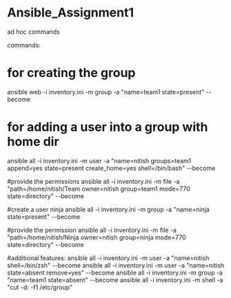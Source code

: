 # Ansible_Assignment1
ad hoc commands

commands:

# for creating the group
ansible web -i inventory.ini -m group -a "name=team1 state=present" --become

# for adding a user into a group with home dir 
ansible all -i inventory.ini -m user -a "name=nitish groups=team1 append=yes state=present create_home=yes shell=/bin/bash" --become

#provide the permissions
ansible all -i inventory.ini -m file -a "path=/home/nitish/Team owner=nitish group=team1 mode=770 state=directory" --become

#create a user ninja
ansible all -i inventory.ini -m group -a "name=ninja state=present" --become

#provide the permission
ansible all -i inventory.ini -m file -a "path=/home/nitish/Ninja owner=nitish group=ninja mode=770 state=directory" --become

#additional features:
ansible all -i inventory.ini -m user -a "name=nitish shell=/bin/zsh" --become
ansible all -i inventory.ini -m user -a "name=nitish state=absent remove=yes" --become
ansible all -i inventory.ini -m group -a "name=team1 state=absent" --become
ansible all -i inventory.ini -m shell -a "cut -d: -f1 /etc/group" 
